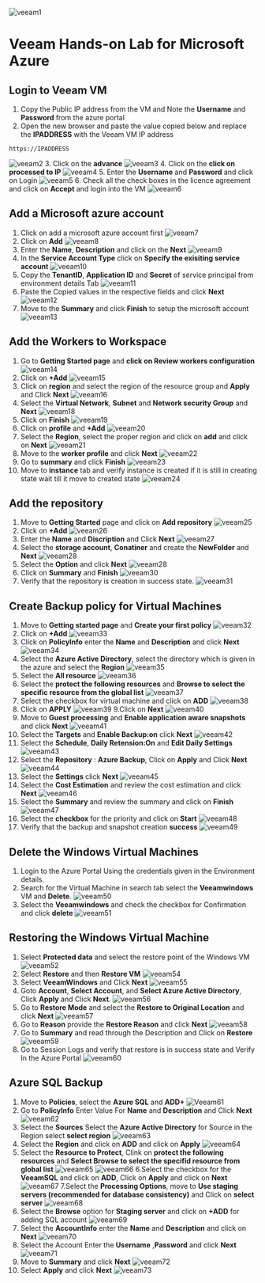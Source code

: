 ![veeam1](./images/veeam1.jpg)
#  Veeam Hands-on Lab for Microsoft Azure
## Login to Veeam VM
1. Copy the Public IP address from the VM and Note the **Username** and **Password** from the azure portal
2. Open the new browser and paste the value copied below and replace the **IPADDRESS** with the Veeam VM IP address
  `````
  https://IPADDRESS
  `````
![veeam2](./images/veeam2.jpg)
3. Click on the **advance**
![veeam3](./images/veeam3.jpg)
4. Click on the **click on processed to IP**
![veeam4](./images/veeam4.jpg)
5. Enter the **Username** and **Password** and click on Login
![veeam5](./images/veeam5.jpg)
6. Check all the check boxes in the licence agreement and click on **Accept** and login into the VM
![veeam6](./images/veeam6.jpg)

## Add a Microsoft azure account
1. Click on add a microsoft azure account first
![veeam7](./images/veeam7.jpg)
2. Click on **Add**
![veeam8](./images/Veeam8.jpg)
3. Enter the **Name**, **Description** and click on the **Next**
![veeam9](./images/veeam9.jpg)
4. In the **Service Account Type** click on **Specify the exisiting service account**
![veeam10](./images/veeam10.jpg)
5. Copy the **TenantID**, **Application ID** and **Secret** of service principal from environment details Tab
![veeam11](./images/veeam11.jpg)
6. Paste the Copied values in the respective fields and click **Next**
![veeam12](./images/veeam12.jpg)
7. Move to the **Summary** and click **Finish** to setup the microsoft account
![veeam13](./images/veeam13.jpg)

## Add the Workers to Workspace
1. Go to **Getting Started page** and **click on Review workers configuration**
![veeam14](./images/veeam14.jpg)
2. Click on **+Add**
![veeam15](./images/veeam15.jpg)
3. Click on **region** and select the region of the resource group and **Apply** and Click **Next**
![veeam16](./images/veeam16.jpg)
4. Select the **Virtual Network**, **Subnet** and **Network security Group** and **Next**
![veeam18](./images/veeam18.jpg)
5. Click on **Finish**
![veeam19](./images/veeam19.jpg)
6. Click on **profile** and **+Add**
![veeam20](./images/veeam20.jpg)
7. Select the **Region**, select the proper region and click on **add** and click on **Next**
![veeam21](./images/veeam21.jpg)
8. Move to the **worker profile** and click **Next**
![veeam22](./images/veeam22.jpg)
9. Go to **summary** and click **Finish**
![veeam23](./images/veeam23.jpg)
10. Move to **instance** tab and verify instance is created if it is still in creating state wait till it move to created state
![veeam24](./images/veeam24.jpg)

## Add the repository
1. Move to **Getting Started** page and click on **Add repository**
![veeam25](./images/veeam25.jpg)
2. Click on **+Add**
![veeam26](./images/veeam26.jpg)
3. Enter the **Name** and **Discription** and Click **Next**
![veeam27](./images/veeam27.jpg)
4. Select the **storage account**, **Conatiner** and create the **NewFolder** and **Next**
![veeam28](./images/veeam28.jpg)
5. Select the **Option** and click **Next**
![veeam28](./images/veeam29.jpg)
6. Click on **Summary** and **Finish**
![veeam30](./images/veeam30.jpg)
7. Verify that the repository is creation in success state.
![veeam31](./images/veeam31.jpg)

## Create Backup policy for Virtual Machines
1. Move to **Getting started page** and **Create your first policy**
![veeam32](./images/veeam32.jpg)
2. Click on **+Add**
![veeam33](./images/veeam33.jpg)
3. Click on **PolicyInfo** enter the **Name** and **Description** and click **Next**
![veeam34](./images/veeam34.jpg)
4. Select the **Azure Active Directory**, select the directory which is given in the azure and select the **Region**
![veeam35](./images/veeam35.jpg)
5. Select the  **All resource**
![veeam36](./images/veeam36.jpg)
6. Select the **protect the following resources** and **Browse to select the specific resource from the global list**
![veeam37](./images/veeam37.jpg)
7. Select the checkbox for virtual machine and click on **ADD**
![veeam38](./images/veeam38.jpg)
8. Click on **APPLY**
![veeam39](./images/veeam39.jpg)
9.Click on **Next**
![veeam40](./images/veeam40.jpg)
10. Move to **Guest processing** and **Enable application aware snapshots** and click **Next**
![veeam41](./images/veeam41.jpg)
11. Select the **Targets** and **Enable Backup:on** click **Next**
![veeam42](./images/veeam42.jpg)
12. Select the **Schedule**, **Daily Retension:On** and **Edit Daily Settings**
![veeam43](./images/veeam43.jpg)
13. Select the **Repository** : **Azure Backup**, Click on **Apply** and Click **Next**
![veeam44](./images/veeam44.jpg)
14. Select the **Settings** click **Next**
![veeam45](./images/veeam45.jpg)
15. Select the **Cost Estimation** and review the cost estimation and click **Next**
![veeam46](./images/veeam46.jpg)
16. Select the **Summary** and review the summary and click on **Finish**
![veeam47](./images/veeam47.jpg)
17. Select the **checkbox** for the priority and click on **Start**
![veeam48](./images/veeam48.jpg)
18. Verify that the backup and snapshot creation **success**
![veeam49](./images/veeam49.jpg)

## Delete the Windows Virtual Machines
1. Login to the Azure Portal Using the credentials given in the Environment details.
2. Search for the Virtual Machine in search tab select the  **Veeamwindows** VM and **Delete**.
![veeam50](./images/veeam50.jpg)
3. Select the **Veeamwindows** and check the checkbox for Confirmation and click **delete**
![veeam51](./images/veeam51.jpg)

## Restoring the Windows Virtual Machine
1. Select **Protected data** and select the restore point of the Windows VM
![veeam52](./images/veeam52.jpg)
2. Select **Restore** and then **Restore VM**
![veeam54](./images/Veeam54.jpg)
3. Select **VeeamWindows** and Click **Next**
![veeam55](./images/veeam55.jpg)
4. Goto **Account**, **Select Account**, and **Select Azure Active Directory**, Click **Apply** and Click **Next**.
![veeam56](./images/veeam56.jpg)
5. Go to **Restore Mode** and select the **Restore to Original Location** and click **Next**
![veeam57](./images/veeam57.jpg)
6. Go to **Reason** provide the **Restore Reason** and click **Next**
![veeam58](./images/Veeam58.jpg) 
7. Go to **Summary** and read through the Description and Click on **Restore**
![veeam59](./images/veeam59.jpg)
8. Go to Session Logs and verify that restore is in success state and Verify In the Azure Portal
![veeam60](./images/veeam60.jpg)

## Azure SQL Backup
1. Move to **Policies**, select the **Azure SQL** and **ADD+**
![Veeam61](./images/Veeam61.jpg)
2. Go to **PolicyInfo** Enter Value For **Name** and **Description** and Click **Next**
![veeam62](./images/veeam62.jpg)
3. Select the **Sources** Select the **Azure Active Directory** for Source in the Region select **select region**
![veeam63](./images/veeam63.jpg)
4. Select the **Region** and click on **ADD** and click on **Apply**
![veeam64](./images/veeam64.jpg)
5. Select the **Resource to Protect**, Clink on **protect the following resources** and **Select Browse to select the specifid resource from global list**
![veeam65](./images/veeam65.jpg)
![veeam66](./images/veeam66.jpg)
6.Select the checkbox for the **VeeamSQL** and click on **ADD**, Click on **Apply** and click on **Next**
![veeam67](./images/veeam67.jpg)
7.Select the **Processing Options**, move to **Use staging servers (recommended for database consistency)** and Click on **select server**
![veeam68](./images/veeam68.jpg)
8. Select the **Browse** option for **Staging server** and click on **+ADD** for adding SQL account
![veeam69](./images/veeam69.jpg)
9. Select the **AccountInfo** enter the **Name** and **Description** and click on **Next**
![veeam70](./images/veeam70.jpg)
10. Select the Account Enter the **Username** ,**Password** and click **Next**
![veeam71](./images/veeam71.jpg)
11. Move to **Summary** and click **Next**
![veeam72](./images/veeam72.jpg)
12. Select **Apply** and click **Next**
![veeam73](./images/veeam73.jpg)
